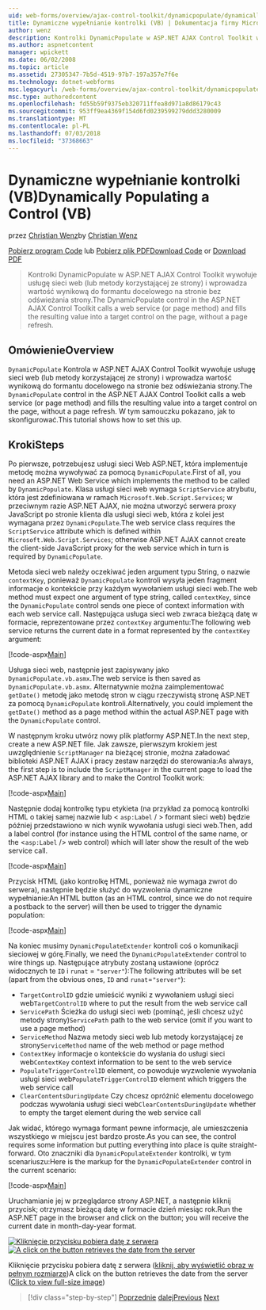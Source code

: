 ```yaml
---
uid: web-forms/overview/ajax-control-toolkit/dynamicpopulate/dynamically-populating-a-control-vb
title: Dynamiczne wypełnianie kontrolki (VB) | Dokumentacja firmy Microsoft
author: wenz
description: Kontrolki DynamicPopulate w ASP.NET AJAX Control Toolkit wywołuje usługę sieci web (lub metody korzystającej ze strony) i wypełnia wynikowej wartości do formantu docelowego t...
ms.author: aspnetcontent
manager: wpickett
ms.date: 06/02/2008
ms.topic: article
ms.assetid: 27305347-7b5d-4519-97b7-197a357e7f6e
ms.technology: dotnet-webforms
msc.legacyurl: /web-forms/overview/ajax-control-toolkit/dynamicpopulate/dynamically-populating-a-control-vb
msc.type: authoredcontent
ms.openlocfilehash: fd55b59f9375eb320711ffea8d971a8d86179c43
ms.sourcegitcommit: 953ff9ea4369f154d6fd0239599279ddd3280009
ms.translationtype: MT
ms.contentlocale: pl-PL
ms.lasthandoff: 07/03/2018
ms.locfileid: "37368663"
---
```

<a name="dynamically-populating-a-control-vb"></a><span data-ttu-id="3db89-103">Dynamiczne wypełnianie kontrolki (VB)</span><span class="sxs-lookup"><span data-stu-id="3db89-103">Dynamically Populating a Control (VB)</span></span>
====================
<span data-ttu-id="3db89-104">przez [Christian Wenz](https://github.com/wenz)</span><span class="sxs-lookup"><span data-stu-id="3db89-104">by [Christian Wenz](https://github.com/wenz)</span></span>

<span data-ttu-id="3db89-105">[Pobierz program Code](http://download.microsoft.com/download/d/8/f/d8f2f6f9-1b7c-46ad-9252-e1fc81bdea3e/dynamicpopulate0.vb.zip) lub [Pobierz plik PDF](http://download.microsoft.com/download/b/6/a/b6ae89ee-df69-4c87-9bfb-ad1eb2b23373/dynamicpopulate0VB.pdf)</span><span class="sxs-lookup"><span data-stu-id="3db89-105">[Download Code](http://download.microsoft.com/download/d/8/f/d8f2f6f9-1b7c-46ad-9252-e1fc81bdea3e/dynamicpopulate0.vb.zip) or [Download PDF](http://download.microsoft.com/download/b/6/a/b6ae89ee-df69-4c87-9bfb-ad1eb2b23373/dynamicpopulate0VB.pdf)</span></span>

> <span data-ttu-id="3db89-106">Kontrolki DynamicPopulate w ASP.NET AJAX Control Toolkit wywołuje usługę sieci web (lub metody korzystającej ze strony) i wprowadza wartość wynikową do formantu docelowego na stronie bez odświeżania strony.</span><span class="sxs-lookup"><span data-stu-id="3db89-106">The DynamicPopulate control in the ASP.NET AJAX Control Toolkit calls a web service (or page method) and fills the resulting value into a target control on the page, without a page refresh.</span></span>


## <a name="overview"></a><span data-ttu-id="3db89-107">Omówienie</span><span class="sxs-lookup"><span data-stu-id="3db89-107">Overview</span></span>

<span data-ttu-id="3db89-108">`DynamicPopulate` Kontrola w ASP.NET AJAX Control Toolkit wywołuje usługę sieci web (lub metody korzystającej ze strony) i wprowadza wartość wynikową do formantu docelowego na stronie bez odświeżania strony.</span><span class="sxs-lookup"><span data-stu-id="3db89-108">The `DynamicPopulate` control in the ASP.NET AJAX Control Toolkit calls a web service (or page method) and fills the resulting value into a target control on the page, without a page refresh.</span></span> <span data-ttu-id="3db89-109">W tym samouczku pokazano, jak to skonfigurować.</span><span class="sxs-lookup"><span data-stu-id="3db89-109">This tutorial shows how to set this up.</span></span>

## <a name="steps"></a><span data-ttu-id="3db89-110">Kroki</span><span class="sxs-lookup"><span data-stu-id="3db89-110">Steps</span></span>

<span data-ttu-id="3db89-111">Po pierwsze, potrzebujesz usługi sieci Web ASP.NET, która implementuje metodę można wywoływać za pomocą `DynamicPopulate`.</span><span class="sxs-lookup"><span data-stu-id="3db89-111">First of all, you need an ASP.NET Web Service which implements the method to be called by `DynamicPopulate`.</span></span> <span data-ttu-id="3db89-112">Klasa usługi sieci web wymaga `ScriptService` atrybutu, która jest zdefiniowana w ramach `Microsoft.Web.Script.Services`; w przeciwnym razie ASP.NET AJAX, nie można utworzyć serwera proxy JavaScript po stronie klienta dla usługi sieci web, która z kolei jest wymagana przez `DynamicPopulate`.</span><span class="sxs-lookup"><span data-stu-id="3db89-112">The web service class requires the `ScriptService` attribute which is defined within `Microsoft.Web.Script.Services`; otherwise ASP.NET AJAX cannot create the client-side JavaScript proxy for the web service which in turn is required by `DynamicPopulate`.</span></span>

<span data-ttu-id="3db89-113">Metoda sieci web należy oczekiwać jeden argument typu String, o nazwie `contextKey`, ponieważ `DynamicPopulate` kontroli wysyła jeden fragment informacje o kontekście przy każdym wywołaniem usługi sieci web.</span><span class="sxs-lookup"><span data-stu-id="3db89-113">The web method must expect one argument of type string, called `contextKey`, since the `DynamicPopulate` control sends one piece of context information with each web service call.</span></span> <span data-ttu-id="3db89-114">Następująca usługa sieci web zwraca bieżącą datę w formacie, reprezentowane przez `contextKey` argumentu:</span><span class="sxs-lookup"><span data-stu-id="3db89-114">The following web service returns the current date in a format represented by the `contextKey` argument:</span></span>

[!code-aspx[Main](dynamically-populating-a-control-vb/samples/sample1.aspx)]

<span data-ttu-id="3db89-115">Usługa sieci web, następnie jest zapisywany jako `DynamicPopulate.vb.asmx`.</span><span class="sxs-lookup"><span data-stu-id="3db89-115">The web service is then saved as `DynamicPopulate.vb.asmx`.</span></span> <span data-ttu-id="3db89-116">Alternatywnie można zaimplementować `getDate()` metodę jako metodę stron w ciągu rzeczywistą stronę ASP.NET za pomocą `DynamicPopulate` kontroli.</span><span class="sxs-lookup"><span data-stu-id="3db89-116">Alternatively, you could implement the `getDate()` method as a page method within the actual ASP.NET page with the `DynamicPopulate` control.</span></span>

<span data-ttu-id="3db89-117">W następnym kroku utwórz nowy plik platformy ASP.NET.</span><span class="sxs-lookup"><span data-stu-id="3db89-117">In the next step, create a new ASP.NET file.</span></span> <span data-ttu-id="3db89-118">Jak zawsze, pierwszym krokiem jest uwzględnienie `ScriptManager` na bieżącej stronie, można załadować biblioteki ASP.NET AJAX i pracy zestaw narzędzi do sterowania:</span><span class="sxs-lookup"><span data-stu-id="3db89-118">As always, the first step is to include the `ScriptManager` in the current page to load the ASP.NET AJAX library and to make the Control Toolkit work:</span></span>

[!code-aspx[Main](dynamically-populating-a-control-vb/samples/sample2.aspx)]

<span data-ttu-id="3db89-119">Następnie dodaj kontrolkę typu etykieta (na przykład za pomocą kontrolki HTML o takiej samej nazwie lub &lt; `asp:Label`  / &gt; formant sieci web) będzie później przedstawiono w nich wynik wywołania usługi sieci web.</span><span class="sxs-lookup"><span data-stu-id="3db89-119">Then, add a label control (for instance using the HTML control of the same name, or the &lt;`asp:Label` /&gt; web control) which will later show the result of the web service call.</span></span>

[!code-aspx[Main](dynamically-populating-a-control-vb/samples/sample3.aspx)]

<span data-ttu-id="3db89-120">Przycisk HTML (jako kontrolkę HTML, ponieważ nie wymaga zwrot do serwera), następnie będzie służyć do wyzwolenia dynamiczne wypełnianie:</span><span class="sxs-lookup"><span data-stu-id="3db89-120">An HTML button (as an HTML control, since we do not require a postback to the server) will then be used to trigger the dynamic population:</span></span>

[!code-aspx[Main](dynamically-populating-a-control-vb/samples/sample4.aspx)]

<span data-ttu-id="3db89-121">Na koniec musimy `DynamicPopulateExtender` kontroli coś o komunikacji sieciowej w górę.</span><span class="sxs-lookup"><span data-stu-id="3db89-121">Finally, we need the `DynamicPopulateExtender` control to wire things up.</span></span> <span data-ttu-id="3db89-122">Następujące atrybuty zostaną ustawione (oprócz widocznych te `ID` i `runat` = `"server"`):</span><span class="sxs-lookup"><span data-stu-id="3db89-122">The following attributes will be set (apart from the obvious ones, `ID` and `runat`=`"server"`):</span></span>

- <span data-ttu-id="3db89-123">`TargetControlID` gdzie umieścić wyniki z wywołaniem usługi sieci web</span><span class="sxs-lookup"><span data-stu-id="3db89-123">`TargetControlID` where to put the result from the web service call</span></span>
- <span data-ttu-id="3db89-124">`ServicePath` Ścieżka do usługi sieci web (pominąć, jeśli chcesz użyć metody strony)</span><span class="sxs-lookup"><span data-stu-id="3db89-124">`ServicePath` path to the web service (omit if you want to use a page method)</span></span>
- <span data-ttu-id="3db89-125">`ServiceMethod` Nazwa metody sieci web lub metody korzystającej ze strony</span><span class="sxs-lookup"><span data-stu-id="3db89-125">`ServiceMethod` name of the web method or page method</span></span>
- <span data-ttu-id="3db89-126">`ContextKey` informacje o kontekście do wysłania do usługi sieci web</span><span class="sxs-lookup"><span data-stu-id="3db89-126">`ContextKey` context information to be sent to the web service</span></span>
- <span data-ttu-id="3db89-127">`PopulateTriggerControlID` element, co powoduje wyzwolenie wywołania usługi sieci web</span><span class="sxs-lookup"><span data-stu-id="3db89-127">`PopulateTriggerControlID` element which triggers the web service call</span></span>
- <span data-ttu-id="3db89-128">`ClearContentsDuringUpdate` Czy chcesz opróżnić elementu docelowego podczas wywołania usługi sieci web</span><span class="sxs-lookup"><span data-stu-id="3db89-128">`ClearContentsDuringUpdate` whether to empty the target element during the web service call</span></span>

<span data-ttu-id="3db89-129">Jak widać, którego wymaga formant pewne informacje, ale umieszczenia wszystkiego w miejscu jest bardzo proste.</span><span class="sxs-lookup"><span data-stu-id="3db89-129">As you can see, the control requires some information but putting everything into place is quite straight-forward.</span></span> <span data-ttu-id="3db89-130">Oto znaczniki dla `DynamicPopulateExtender` kontrolki, w tym scenariuszu:</span><span class="sxs-lookup"><span data-stu-id="3db89-130">Here is the markup for the `DynamicPopulateExtender` control in the current scenario:</span></span>

[!code-aspx[Main](dynamically-populating-a-control-vb/samples/sample5.aspx)]

<span data-ttu-id="3db89-131">Uruchamianie jej w przeglądarce strony ASP.NET, a następnie kliknij przycisk; otrzymasz bieżącą datę w formacie dzień miesiąc rok.</span><span class="sxs-lookup"><span data-stu-id="3db89-131">Run the ASP.NET page in the browser and click on the button; you will receive the current date in month-day-year format.</span></span>


<span data-ttu-id="3db89-132">[![Kliknięcie przycisku pobiera datę z serwera](dynamically-populating-a-control-vb/_static/image2.png)](dynamically-populating-a-control-vb/_static/image1.png)</span><span class="sxs-lookup"><span data-stu-id="3db89-132">[![A click on the button retrieves the date from the server](dynamically-populating-a-control-vb/_static/image2.png)](dynamically-populating-a-control-vb/_static/image1.png)</span></span>

<span data-ttu-id="3db89-133">Kliknięcie przycisku pobiera datę z serwera ([kliknij, aby wyświetlić obraz w pełnym rozmiarze](dynamically-populating-a-control-vb/_static/image3.png))</span><span class="sxs-lookup"><span data-stu-id="3db89-133">A click on the button retrieves the date from the server ([Click to view full-size image](dynamically-populating-a-control-vb/_static/image3.png))</span></span>

> [!div class="step-by-step"]
> <span data-ttu-id="3db89-134">[Poprzednie](using-dynamicpopulate-with-a-user-control-and-javascript-cs.md)
> [dalej](dynamically-populating-a-control-using-javascript-code-vb.md)</span><span class="sxs-lookup"><span data-stu-id="3db89-134">[Previous](using-dynamicpopulate-with-a-user-control-and-javascript-cs.md)
[Next](dynamically-populating-a-control-using-javascript-code-vb.md)</span></span>
